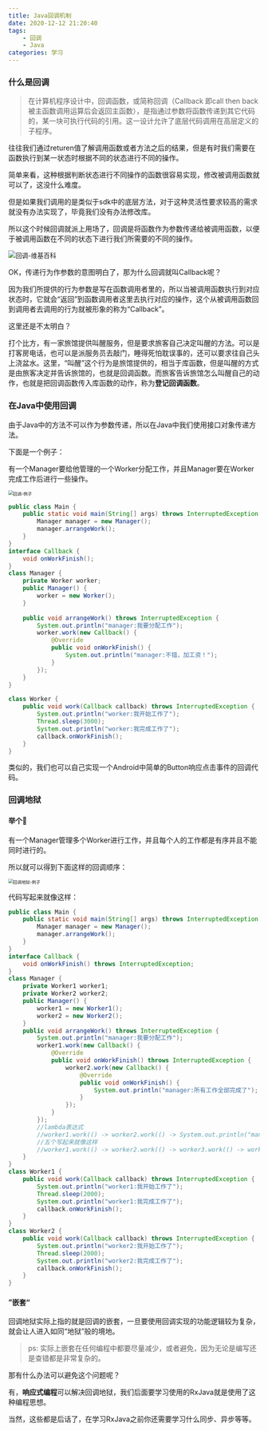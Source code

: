 ```yaml
---
title: Java回调机制
date: 2020-12-12 21:20:40
tags:	
	- 回调
	- Java
categories: 学习
---
```


### 什么是回调

> 在计算机程序设计中，回调函数，或简称回调（Callback 即call then back 被主函数调用运算后会返回主函数），是指通过参数将函数传递到其它代码的，某一块可执行代码的引用。这一设计允许了底层代码调用在高层定义的子程序。

<!--more-->

往往我们通过returen值了解调用函数或者方法之后的结果，但是有时我们需要在函数执行到某一状态时根据不同的状态进行不同的操作。

简单来看，这种根据判断状态进行不同操作的函数很容易实现，修改被调用函数就可以了，这没什么难度。

但是如果我们调用的是类似于sdk中的底层方法，对于这种灵活性要求较高的需求就没有办法实现了，毕竟我们没有办法修改库。

所以这个时候回调就派上用场了，回调是将函数作为参数传递给被调用函数，以便于被调用函数在不同的状态下进行我们所需要的不同的操作。

<img src="https://pic2.zhimg.com/0ef3106510e2e1630eb49744362999f8_r.jpg?source=1940ef5c" alt="回调-维基百科" style="zoom:90%;" />

OK，传递行为作参数的意图明白了，那为什么回调就叫Callback呢？

因为我们所提供的行为参数是写在函数调用者里的，所以当被调用函数执行到对应状态时，它就会“返回”到函数调用者这里去执行对应的操作，这个从被调用函数回到调用者去调用的行为就被形象的称为“Callback”。

这里还是不太明白？

打个比方，有一家旅馆提供叫醒服务，但是要求旅客自己决定叫醒的方法。可以是打客房电话，也可以是派服务员去敲门，睡得死怕耽误事的，还可以要求往自己头上浇盆水。这里，“叫醒”这个行为是旅馆提供的，相当于库函数，但是叫醒的方式是由旅客决定并告诉旅馆的，也就是回调函数。而旅客告诉旅馆怎么叫醒自己的动作，也就是把回调函数传入库函数的动作，称为**登记回调函数**。

### 在Java中使用回调

由于Java中的方法不可以作为参数传递，所以在Java中我们使用接口对象传递方法。

下面是一个例子：

有一个Manager要给他管理的一个Worker分配工作，并且Manager要在Worker完成工作后进行一些操作。

<img src="https://s3.ax1x.com/2020/12/12/rZd3VS.jpg" alt="回调-例子" style="zoom:60%;" />



```java
public class Main {
    public static void main(String[] args) throws InterruptedException {
        Manager manager = new Manager();
        manager.arrangeWork();
    }
}
interface Callback {
    void onWorkFinish();
}
class Manager {
    private Worker worker;
    public Manager() {
        worker = new Worker();
    }
    
    public void arrangeWork() throws InterruptedException {
        System.out.println("manager:我要分配工作");
        worker.work(new Callback() {
            @Override
            public void onWorkFinish() {
                System.out.println("manager:不错，加工资！");
            }
        });
    }
}

class Worker {
    public void work(Callback callback) throws InterruptedException {
        System.out.println("worker:我开始工作了");
        Thread.sleep(3000);
        System.out.println("worker:我完成工作了");
        callback.onWorkFinish();
    }
}
```

类似的，我们也可以自己实现一个Android中简单的Button响应点击事件的回调代码。

### 回调地狱

#### 举个🌰

有一个Manager管理多个Worker进行工作，并且每个人的工作都是有序并且不能同时进行的。

所以就可以得到下面这样的回调顺序：

<img src="https://s3.ax1x.com/2020/12/12/rZgAyQ.jpg" alt="回调地狱-例子" style="zoom:60%;" />

代码写起来就像这样：

```java
public class Main {
    public static void main(String[] args) throws InterruptedException {
        Manager manager = new Manager();
        manager.arrangeWork();
    }
}
interface Callback {
    void onWorkFinish() throws InterruptedException;
}
class Manager {
    private Worker1 worker1;
    private Worker2 worker2;
    public Manager() {
        worker1 = new Worker1();
        worker2 = new Worker2();
    }
    public void arrangeWork() throws InterruptedException {
        System.out.println("manager:我要分配工作");
        worker1.work(new Callback() {
            @Override
            public void onWorkFinish() throws InterruptedException {
                worker2.work(new Callback() {
                    @Override
                    public void onWorkFinish() {
                        System.out.println("manager:所有工作全部完成了");
                    }
                });
            }
        });
        //lambda表达式
        //worker1.work(() -> worker2.work(() -> System.out.println("manager:所有工作全部完成了")));
        //五个写起来就像这样
        //worker1.work(() -> worker2.work(() -> worker3.work(() -> worker4.work(() -> worker5.work(() -> System...)))));
    }
}
class Worker1 {
    public void work(Callback callback) throws InterruptedException {
        System.out.println("worker1:我开始工作了");
        Thread.sleep(2000);
        System.out.println("worker1:我完成工作了");
        callback.onWorkFinish();
    }
}
class Worker2 {
    public void work(Callback callback) throws InterruptedException {
        System.out.println("worker2:我开始工作了");
        Thread.sleep(2000);
        System.out.println("worker2:我完成工作了");
        callback.onWorkFinish();
    }
}
```

#### ”嵌套“

回调地狱实际上指的就是回调的嵌套，一旦要使用回调实现的功能逻辑较为复杂，就会让人进入如同“地狱”般的境地。

> ps: 实际上嵌套在任何编程中都要尽量减少，或者避免，因为无论是编写还是查错都是非常复杂的。

那有什么办法可以避免这个问题呢？

有，**响应式编程**可以解决回调地狱，我们后面要学习使用的RxJava就是使用了这种编程思想。

当然，这些都是后话了，在学习RxJava之前你还需要学习什么同步、异步等等。

